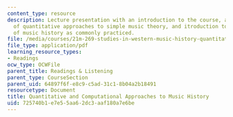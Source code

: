 ```yaml
---
content_type: resource
description: Lecture presentation with an introduction to the course, an overview
  of quantitative approaches to simple music theory, and itroduction to the study
  of music history as commonly practiced.
file: /media/courses/21m-269-studies-in-western-music-history-quantitative-and-computational-approaches-to-music-history-spring-2012/725740b1e7e55aa62dc3aaf180a7e6be_MIT21M_269S12_lec01.pdf
file_type: application/pdf
learning_resource_types:
- Readings
ocw_type: OCWFile
parent_title: Readings & Listening
parent_type: CourseSection
parent_uid: 64897f6f-e8c9-c5ad-31c1-8b04a2b18491
resourcetype: Document
title: Quantitative and Computational Approaches to Music History
uid: 725740b1-e7e5-5aa6-2dc3-aaf180a7e6be
---
```

